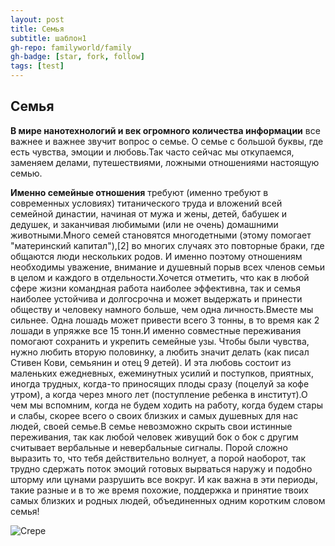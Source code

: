 ```yaml
---
layout: post
title: Семья
subtitle: шаблон1
gh-repo: familyworld/family
gh-badge: [star, fork, follow]
tags: [test]
---
```

## Семья
**В мире нанотехнологий и век огромного количества информации** все важнее и важнее звучит вопрос о семье. О семье с большой буквы, где есть чувства, эмоции и любовь.Так часто сейчас мы откупаемся, заменяем делами, путешествиями, ложными отношениями настоящую семью. 

**Именно семейные отношения** требуют (именно требуют в современных условиях) титанического труда и вложений всей семейной династии, начиная от мужа и жены, детей, бабушек и дедушек, и заканчивая любимыми (или не очень) домашними животными.Много семей становятся многодетными (этому помогает "материнский капитал"),[2] во многих случаях это повторные браки, где общаются люди нескольких родов. И именно поэтому отношениям необходимы уважение, внимание и душевный порыв всех членов семьи в целом и каждого в отдельности.Хочется отметить, что как в любой сфере жизни командная работа наиболее эффективна, так и семья наиболее устойчива и долгосрочна и может выдержать и принести обществу и человеку намного больше, чем одна личность.Вместе мы сильнее. Одна лошадь может привести всего 3 тонны, в то время как 2 лошади в упряжке все 15 тонн.И именно совместные переживания помогают сохранить и укрепить семейные узы. Чтобы были чувства, нужно любить вторую половинку, а любить значит делать (как писал Стивен Кови, семьянин и отец 9 детей). И эта любовь состоит из маленьких ежедневных, ежеминутных усилий и поступков, приятных, иногда трудных, когда-то приносящих плоды сразу (поцелуй за кофе утром), а когда через много лет (поступление ребенка в институт).О чем мы вспомним, когда не будем ходить на работу, когда будем стары и слабы, скорее всего о своих близких и самых душевных для нас людей, своей семье.В семье невозможно скрыть свои истинные переживания, так как любой человек живущий бок о бок с другим считывает вербальные и невербальные сигналы. Порой сложно выразить то, что тебя действительно волнует, а порой наоборот, так трудно сдержать поток эмоций готовых вырваться наружу и подобно шторму или цунами разрушить все вокруг. И как важна в эти периоды, такие разные и в то же время похожие, поддержка и принятие твоих самых близких и родных людей, объединенных одним коротким словом семья!


![Crepe](https://tiptopunit.github.io/next/img/kpl7.jpg)

